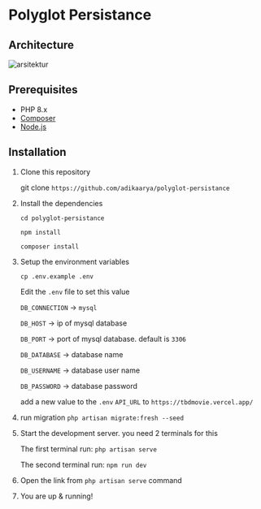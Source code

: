 # Polyglot Persistance
## Architecture

![arsitektur](https://github.com/mchraflir/polyglot-persistance/blob/main/assets/arsitektur.png)

## Prerequisites

-   PHP 8.x
-   [Composer](https://getcomposer.org/)
-   [Node.js](https://nodejs.org/en/)

## Installation

1. Clone this repository

    git clone `https://github.com/adikaarya/polyglot-persistance`

2. Install the dependencies

    `cd polyglot-persistance`
    
    `npm install`
    
    `composer install`

3. Setup the environment variables

    `cp .env.example .env`

    Edit the `.env` file to set this value
    
    `DB_CONNECTION` -> `mysql`
    
    `DB_HOST` -> ip of mysql database
    
    `DB_PORT` -> port of mysql database. default is `3306`
    
    `DB_DATABASE` -> database name
    
    `DB_USERNAME` -> database user name
    
    `DB_PASSWORD` -> database password
    
    add a new value to the `.env`
    `API_URL` to `https://tbdmovie.vercel.app/`
4. run migration
    `php artisan migrate:fresh --seed`
    
5. Start the development server. you need 2 terminals for this

    The first terminal run:
    `php artisan serve`
    
    The second terminal run:
    `npm run dev`
6. Open the link from `php artisan serve` command
7. You are up & running!
